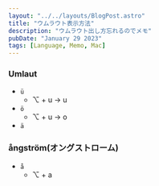 ```yaml
---
layout: "../../layouts/BlogPost.astro"
title: "ウムラウト表示方法"
description: "ウムラウト出し方忘れるのでメモ"
pubDate: "January 29 2023"
tags: [Language, Memo, Mac]
---
```


### Umlaut

- `ü`
  - ⌥ + u → u
- `ö`
  - ⌥ + u → o
- `ä`

### ångström(オングストローム)

- `å`
  - ⌥ + a
